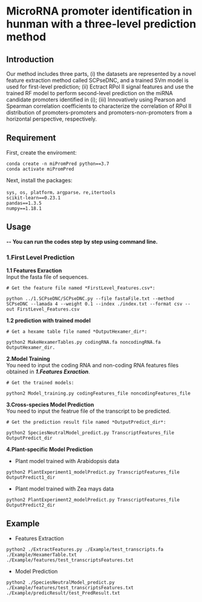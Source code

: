 # MicroRNA promoter identification in hunman with a three-level prediction method
## Introduction
Our method includes three parts, (i) the datasets are represented by a novel feature extraction method called SCPseDNC, and a trained SVm model is used for first-level prediction; (ii) Ectract RPol II signal features and use the trained RF model to perform second-level prediction on the miRNA candidate promoters identified in (i); (iii) Innovatively using Pearson and Spearman correlation coefficients to characterize the correlation of RPol II distribution of promoters-promoters and promoters-non-promoters from a horizontal perspective, respectively. 
## Requirement
First, create the enviroment:
```
conda create -n miPromPred python==3.7
conda activate miPromPred
```
Next, install the packages:
```
sys, os, platform，argparse，re,itertools
scikit-learn==0.23.1
pandas==1.3.5
numpy==1.18.1
```
## Usage
**-- You can run the codes step by step using command line.**  
### 1.First Level Prediction
**1.1 Features Exraction**  
Input the fasta file of sequences.
```
# Get the feature file named *FirstLevel_Features.csv*:

python ../1.SCPseDNC/SCPseDNC.py --file fastaFile.txt --method SCPseDNC --lamada 4 --weight 0.1 --index ./index.txt --format csv --out FirstLevel_Features.csv
```
**1.2 prediction with trained model**
```
# Get a hexame table file named *OutputHexamer_dir*:

python2 MakeHexamerTables.py codingRNA.fa noncodingRNA.fa OutputHexamer_dir.
```

**2.Model Training**  
You need to input the coding RNA and non-coding RNA features files obtained in ***1.Features Exraction***.
```
# Get the trained models:

python2 Model_training.py codingFeatures_file noncodingFeatures_file
```
**3.Cross-species Model Prediction**  
You need to input the featrue file of the transcript to be predicted.
```
# Get the prediction result file named *OutputPredict_dir*:

python2 SpeciesNeutralModel_predict.py TranscriptFeatures_file OutputPredict_dir
```
**4.Plant-specific Model Prediction**  

+ Plant model trained with Arabidopsis data

```
python2 PlantExperiment1_modelPredict.py TranscriptFeatures_file OutputPredict1_dir
```
+ Plant model trained with Zea mays data

```
python2 PlantExperiment2_modelPredict.py TranscriptFeatures_file OutputPredict2_dir
```  

## Example
+ Features Extraction
```
python2 ./ExtractFeatures.py ./Example/test_transcripts.fa ./Example/HexamerTable.txt ./Example/features/test_transcriptsFeatures.txt
```
+ Model Prediction
```
python2 ./SpeciesNeutralModel_predict.py ./Example/features/test_transcriptsFeatures.txt ./Example/predicResult/test_PredResult.txt
```
